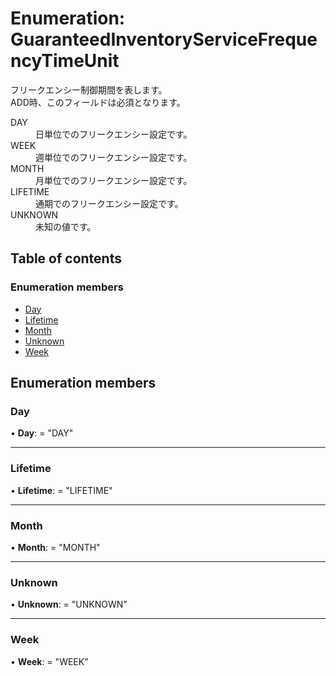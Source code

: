 # Enumeration: GuaranteedInventoryServiceFrequencyTimeUnit


<div lang=\"ja\"> フリークエンシー制御期間を表します。<br> ADD時、このフィールドは必須となります。 </div>  <dl class=term>   <dt class=\"term__item\">DAY</dt>   <dd class=\"term__desc\"><span lang=\"ja\">日単位でのフリークエンシー設定です。</span></dd>   <dt class=\"term__item\">WEEK</dt>   <dd class=\"term__desc\"><span lang=\"ja\">週単位でのフリークエンシー設定です。</span></dd>   <dt class=\"term__item\">MONTH</dt>   <dd class=\"term__desc\"><span lang=\"ja\">月単位でのフリークエンシー設定です。</span></dd>   <dt class=\"term__item\">LIFETIME</dt>   <dd class=\"term__desc\"><span lang=\"ja\">通期でのフリークエンシー設定です。</span></dd>   <dt class=\"term__item\">UNKNOWN</dt>   <dd class=\"term__desc\"><span lang=\"ja\">未知の値です。</span></dd> </dl>

## Table of contents

### Enumeration members

- [Day](guaranteedinventoryservicefrequencytimeunit.md#day)
- [Lifetime](guaranteedinventoryservicefrequencytimeunit.md#lifetime)
- [Month](guaranteedinventoryservicefrequencytimeunit.md#month)
- [Unknown](guaranteedinventoryservicefrequencytimeunit.md#unknown)
- [Week](guaranteedinventoryservicefrequencytimeunit.md#week)

## Enumeration members

### Day

• **Day**: = "DAY"

___

### Lifetime

• **Lifetime**: = "LIFETIME"

___

### Month

• **Month**: = "MONTH"

___

### Unknown

• **Unknown**: = "UNKNOWN"

___

### Week

• **Week**: = "WEEK"
